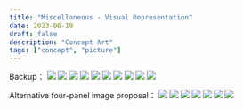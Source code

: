 ```yaml
---
title: "Miscellaneous - Visual Representation"
date: 2023-06-19
draft: false
description: "Concept Art"
tags: ["concept", "picture"]
---
```

Backup：
<img class="thumbnailshadow" src="1.png"/>
<img class="thumbnailshadow" src="2.png"/>
<img class="thumbnailshadow" src="3.png"/>
<img class="thumbnailshadow" src="4.png"/>
<img class="thumbnailshadow" src="featured.png"/>
<img class="thumbnailshadow" src="6.png"/>
<img class="thumbnailshadow" src="7.png"/>
<img class="thumbnailshadow" src="8.png"/>
<img class="thumbnailshadow" src="9.png"/>
<img class="thumbnailshadow" src="10.png"/>

Alternative four-panel image proposal：
<img class="thumbnailshadow" src="21.png"/>
<img class="thumbnailshadow" src="22.png"/>
<img class="thumbnailshadow" src="23.png"/>
<img class="thumbnailshadow" src="24.png"/>
<img class="thumbnailshadow" src="25.png"/>
<img class="thumbnailshadow" src="26.png"/>
<img class="thumbnailshadow" src="27.png"/>

